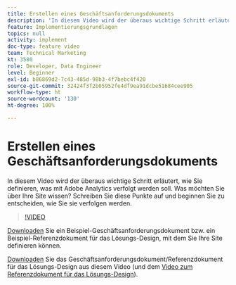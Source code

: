 ```yaml
---
title: Erstellen eines Geschäftsanforderungsdokuments
description: 'In diesem Video wird der überaus wichtige Schritt erläutert, wie Sie definieren, was mit Adobe Analytics verfolgt werden soll. Was möchten Sie über Ihre Site wissen? Schreiben Sie diese Punkte auf und beginnen Sie zu entscheiden, wie Sie sie verfolgen werden. '
feature: Implementierungsgrundlagen
topics: null
activity: implement
doc-type: feature video
team: Technical Marketing
kt: 3580
role: Developer, Data Engineer
level: Beginner
exl-id: b86869d2-7c43-485d-98b3-4f7bebc4f420
source-git-commit: 32424f3f2b05952fe4df9ea91dcbe51684cee905
workflow-type: ht
source-wordcount: '130'
ht-degree: 100%

---
```


# Erstellen eines Geschäftsanforderungsdokuments

In diesem Video wird der überaus wichtige Schritt erläutert, wie Sie definieren, was mit Adobe Analytics verfolgt werden soll. Was möchten Sie über Ihre Site wissen? Schreiben Sie diese Punkte auf und beginnen Sie zu entscheiden, wie Sie sie verfolgen werden.

>[!VIDEO](https://video.tv.adobe.com/v/28758/?quality=12)

[Downloaden](https://analytics.enablementadobe.com/files/brd-sdr-sample-template.xlsx) Sie ein Beispiel-Geschäftsanforderungsdokument bzw. ein Beispiel-Referenzdokument für das Lösungs-Design, mit dem Sie Ihre Site definieren können.

[Downloaden](https://analytics.enablementadobe.com/files/geometrixx-clothiers-brd-sdr.xlsx) Sie das Geschäftsanforderungsdokument/Referenzdokument für das Lösungs-Design aus diesem Video (und dem [Video zum Referenzdokument für das Lösungs-Design](creating-and-maintaining-an-sdr.md)).
